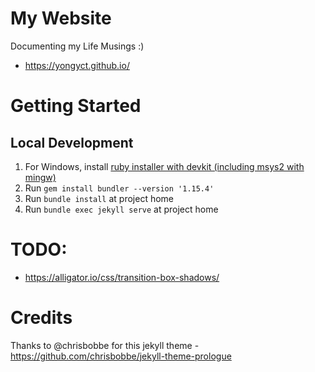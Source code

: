 # My Website
Documenting my Life Musings :)
* https://yongyct.github.io/

# Getting Started
## Local Development
1) For Windows, install [ruby installer with devkit (including msys2 with mingw)](https://rubyinstaller.org/downloads/)
2) Run `gem install bundler --version '1.15.4'`
3) Run `bundle install` at project home
4) Run `bundle exec jekyll serve` at project home

# TODO:
* https://alligator.io/css/transition-box-shadows/

# Credits
Thanks to @chrisbobbe for this jekyll theme - https://github.com/chrisbobbe/jekyll-theme-prologue
